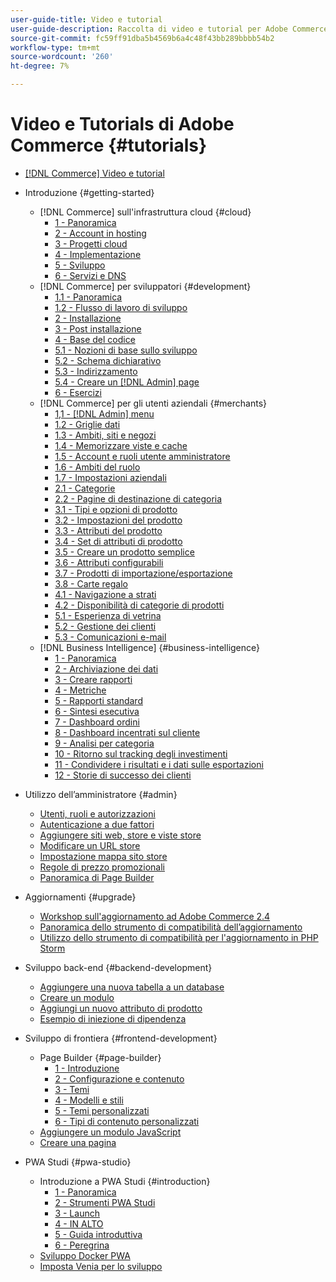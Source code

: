 ```yaml
---
user-guide-title: Video e tutorial
user-guide-description: Raccolta di video e tutorial per Adobe Commerce e Magento Open Source.
source-git-commit: fc59ff91dba5b4569b6a4c48f43bb289bbbb54b2
workflow-type: tm+mt
source-wordcount: '260'
ht-degree: 7%

---
```



# Video e Tutorials di Adobe Commerce {#tutorials}

+ [[!DNL Commerce] Video e tutorial](overview.md)

+ Introduzione {#getting-started}
   + [!DNL Commerce] sull&#39;infrastruttura cloud {#cloud}
      + [1 - Panoramica](./cloud/1-overview.md)
      + [2 - Account in hosting](./cloud/2-accounts.md)
      + [3 - Progetti cloud](./cloud/3-projects.md)
      + [4 - Implementazione](./cloud/4-deployment.md)
      + [5 - Sviluppo](./cloud/5-dev-config.md)
      + [6 - Servizi e DNS](./cloud/6-launch.md)
   + [!DNL Commerce] per sviluppatori {#development}
      + [1.1 - Panoramica](./developer/backend-1-1-overview.md)
      + [1.2 - Flusso di lavoro di sviluppo](./developer/backend-1-2-workflow.md)
      + [2 - Installazione](./developer/backend-2-install.md)
      + [3 - Post installazione](./developer/backend-3-post-install.md)
      + [4 - Base del codice](./developer/backend-4-code-base.md)
      + [5.1 - Nozioni di base sullo sviluppo](./developer/backend-5-1-dev-basics.md)
      + [5.2 - Schema dichiarativo](./developer/backend-5-2-declarative-schema.md)
      + [5.3 - Indirizzamento](./developer/backend-5-3-routing.md)
      + [5.4 - Creare un [!DNL Admin] page](./developer/backend-5-4-admin-page.md)
      + [6 - Esercizi](./developer/backend-6-practice.md)
   + [!DNL Commerce] per gli utenti aziendali {#merchants}
      + [1,1 - [!DNL Admin] menu](./merchant/introduction/1-1-menus.md)
      + [1.2 - Griglie dati](./merchant/introduction/1-2-data-grids.md)
      + [1.3 - Ambiti, siti e negozi](./merchant/introduction/1-3-apps-scopes-sites-stores.md)
      + [1.4 - Memorizzare viste e cache](./merchant/introduction/1-4-store-views-cache.md)
      + [1.5 - Account e ruoli utente amministratore](./merchant/introduction/1-5-users-roles.md)
      + [1.6 - Ambiti del ruolo](./merchant/introduction/1-6-role-scopes.md)
      + [1.7 - Impostazioni aziendali](./merchant/introduction/1-7-business-settings.md)
      + [2.1 - Categorie](./merchant/introduction/2-1-categories.md)
      + [2.2 - Pagine di destinazione di categoria](./merchant/introduction/2-2-category-landing-page.md)
      + [3.1 - Tipi e opzioni di prodotto](./merchant/introduction/3-1-product-types-options.md)
      + [3.2 - Impostazioni del prodotto](./merchant/introduction/3-2-product-settings.md)
      + [3.3 - Attributi del prodotto](./merchant/introduction/3-3-product-attributes.md)
      + [3.4 - Set di attributi di prodotto](./merchant/introduction/3-4-product-attribute-sets.md)
      + [3.5 - Creare un prodotto semplice](./merchant/introduction/3-5-create-simple-product.md)
      + [3.6 - Attributi configurabili](./merchant/introduction/3-6-configurable-attributes.md)
      + [3.7 - Prodotti di importazione/esportazione](./merchant/introduction/3-7-import-export-products.md)
      + [3.8 - Carte regalo](./merchant/introduction/3-8-gift-cards.md)
      + [4.1 - Navigazione a strati](./merchant/introduction/4-1-layered-navigation.md)
      + [4.2 - Disponibilità di categorie di prodotti](./merchant/introduction/4-2-arrange-product-categories.md)
      + [5.1 - Esperienza di vetrina](./merchant/introduction/5-1-storefront-experience.md)
      + [5.2 - Gestione dei clienti](./merchant/introduction/5-2-customer-management.md)
      + [5.3 - Comunicazioni e-mail](./merchant/introduction/5-3-store-communications.md)
   + [!DNL Business Intelligence] {#business-intelligence}
      + [1 - Panoramica](./merchant/business-intelligence/1-overview.md)
      + [2 - Archiviazione dei dati](./merchant/business-intelligence/2-data-warehousing.md)
      + [3 - Creare rapporti](./merchant/business-intelligence/3-build-reports.md)
      + [4 - Metriche](./merchant/business-intelligence/4-metrics.md)
      + [5 - Rapporti standard](./merchant/business-intelligence/5-standard-reports.md)
      + [6 - Sintesi esecutiva](./merchant/business-intelligence/6-executive-summary-dashboard.md)
      + [7 - Dashboard ordini](./merchant/business-intelligence/7-orders-dashboard.md)
      + [8 - Dashboard incentrati sul cliente](./merchant/business-intelligence/8-customer-focused-dashboards.md)
      + [9 - Analisi per categoria](./merchant/business-intelligence/9-category-analysis.md)
      + [10 - Ritorno sul tracking degli investimenti](./merchant/business-intelligence/10-roi-tracking.md)
      + [11 - Condividere i risultati e i dati sulle esportazioni](./merchant/business-intelligence/11-share-results-export-data.md)
      + [12 - Storie di successo dei clienti](./merchant/business-intelligence/12-customer-success.md)

+ Utilizzo dell’amministratore {#admin}
   + [Utenti, ruoli e autorizzazioni](./merchant/users-roles-permissions.md)
   + [Autenticazione a due fattori](./merchant/two-factor-authentication.md)
   + [Aggiungere siti web, store e viste store](./merchant/add-websites-stores-views.md)
   + [Modificare un URL store](./merchant/change-store-url.md)
   + [Impostazione mappa sito store](./merchant/site-map-setup.md)
   + [Regole di prezzo promozionali](./merchant/promotions-price-rules.md)
   + [Panoramica di Page Builder](./merchant/page-builder-overview.md)

+ Aggiornamenti {#upgrade}
   + [Workshop sull&#39;aggiornamento ad Adobe Commerce 2.4](./upgrade/2.4-upgrade-workshop.md)
   + [Panoramica dello strumento di compatibilità dell’aggiornamento](./upgrade/upgrade-compatibility-tool-overview.md)
   + [Utilizzo dello strumento di compatibilità per l&#39;aggiornamento in PHP Storm](./upgrade/uct-phpstorm.md)

+ Sviluppo back-end {#backend-development}
   + [Aggiungere una nuova tabella a un database](./developer/add-new-db-table.md)
   + [Creare un modulo](developer/create-module.md)
   + [Aggiungi un nuovo attributo di prodotto](./developer/add-product-attribute.md)
   + [Esempio di iniezione di dipendenza](./developer/dependency-injection.md)

+ Sviluppo di frontiera {#frontend-development}
   + Page Builder {#page-builder}
      + [1 - Introduzione](./developer/page-builder/1-intro-case-studies.md)
      + [2 - Configurazione e contenuto](./developer/page-builder/2-config-create-content.md)
      + [3 - Temi](./developer/page-builder/3-themes.md)
      + [4 - Modelli e stili](./developer/page-builder/4-admin-templates-apply-styles.md)
      + [5 - Temi personalizzati](./developer/page-builder/5-customize-theme.md)
      + [6 - Tipi di contenuto personalizzati](developer/page-builder/6-custom-content-types.md)
   + [Aggiungere un modulo JavaScript](developer/add-javascript-module.md)
   + [Creare una pagina](developer/create-new-page.md)

+ PWA Studi {#pwa-studio}
   + Introduzione a PWA Studi {#introduction}
      + [1 - Panoramica](./pwa/introduction/1-overview.md)
      + [2 - Strumenti PWA Studi](./pwa/introduction/2-pwa-studio-tools.md)
      + [3 - Launch](pwa/introduction/3-launch.md)
      + [4 - IN ALTO](./pwa/introduction/4-upward.md)
      + [5 - Guida introduttiva](./pwa/introduction/5-getting-started.md)
      + [6 - Peregrina](./pwa/introduction/6-peregrine.md)
   + [Sviluppo Docker PWA](./pwa/pwa-docker-development.md)
   + [Imposta Venia per lo sviluppo](pwa/set-up-venia-for-dev.md)
